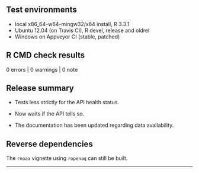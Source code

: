 ## Test environments
* local x86_64-w64-mingw32/x64 install, R 3.3.1
* Ubuntu 12.04 (on Travis CI), R devel, release and oldrel
* Windows on Appveyor CI (stable, patched)

## R CMD check results

0 errors | 0 warnings | 0 note

## Release summary

* Tests less strictly for the API health status.

* Now waits if the API tells so.

* The documentation has been updated regarding data availability.

## Reverse dependencies

The `rnoaa` vignette using `ropenaq` can still be built.

---


